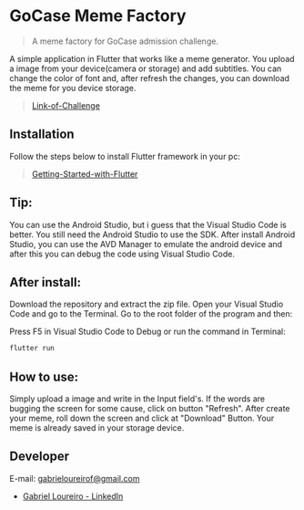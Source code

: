 # GoCase Meme Factory

> A meme factory for GoCase admission challenge.

A simple application in Flutter that works like a meme generator. You upload a image from your device(camera or storage) and add subtitles. You can change the color of font and, after refresh the changes, you can download the meme for you device storage.

> [Link-of-Challenge][Link-of-Challenge]

## Installation
Follow the steps below to install Flutter framework in your pc:

> [Getting-Started-with-Flutter][Getting-Started-with-Flutter]

## Tip:

You can use the Android Studio, but i guess that the Visual Studio Code is better. You still need the Android Studio to use the SDK. After install Android Studio, you can use the AVD Manager to emulate the android device and after this you can debug the code using Visual Studio Code.

## After install:

Download the repository and extract the zip file. Open your Visual Studio Code and go to the Terminal. Go to the root folder of the program and then:

Press F5 in Visual Studio Code to Debug or run the command in Terminal:
```sh
flutter run
```

## How to use:

Simply upload a image and write in the Input field's. If the words are bugging the screen for some cause, click on button "Refresh". After create your meme, roll down the screen and click at "Download" Button. Your meme is already saved in your storage device.

## Developer

E-mail: gabrieloureirof@gmail.com
* [Gabriel Loureiro - LinkedIn](https://www.linkedin.com/in/gabrieloureiro/)




[Getting-Started-with-Flutter]: https://flutter.dev/docs/get-started/install
[Link-of-Challenge]: https://gist.github.com/brunocavalcante/56a15941215be8f6b70b3b7e885e9a8f

